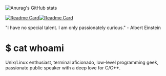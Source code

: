 ![Anurag's GitHub stats](https://github-readme-stats.vercel.app/api?username=horanmustaplot&show_icons=true&theme=github_dark)

[![Readme Card](https://github-readme-stats.vercel.app/api/pin/?username=horanmustaplot&repo=xnvim&theme=github_dark)](https://github.com/horanmustaplot/xnvim)[![Readme Card](https://github-readme-stats.vercel.app/api/pin/?username=horanmustaplot&repo=xnvim&theme=github_dark)](https://github.com/horanmustaplot/xcarbon)

"I have no special talent. I am only passionately curious." - Albert Einstein

# $ cat whoami

Unix/Linux enthusiast, terminal aficionado, low-level programming geek, passionate public speaker with a deep love for C/C++.
